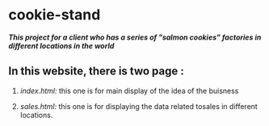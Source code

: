 # cookie-stand

 _**This project  for a client who has a series of "salmon cookies" factories in different locations in the world**_


 ## In this website, there is two page :

 1. _index.html:_  this one is for main display of the idea of the buisness 

 2. _sales.html:_ this one is for displaying the data related tosales in different locations.